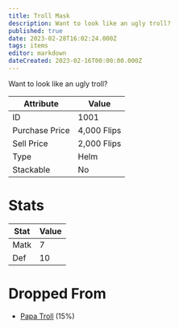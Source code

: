 ```yaml
---
title: Troll Mask
description: Want to look like an ugly troll?
published: true
date: 2023-02-28T16:02:24.000Z
tags: items
editor: markdown
dateCreated: 2023-02-16T00:00:00.000Z
---
```


Want to look like an ugly troll?

|Attribute|Value|
|-|-|
|ID|1001|
|Purchase Price|4,000 Flips|
|Sell Price|2,000 Flips|
|Type|Helm|
|Stackable|No|

# Stats
|Stat|Value|
|-|-|
|Matk|7|
|Def|10|

# Dropped From
 * [Papa Troll](/monsters/papa-troll) (15%)
